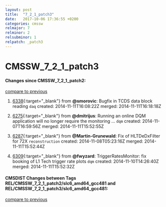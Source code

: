 ```yaml
---
layout: post
title:  "7_2_1_patch3"
date:   2017-10-06 17:36:55 +0200
categories: cmssw
relmajor: 7
relminor: 2
relsubminor: 1
relpatch: _patch3
---
```


# CMSSW_7_2_1_patch3
#### Changes since CMSSW_7_2_1_patch2:

[compare to previous](https://github.com/cms-sw/cmssw/compare/CMSSW_7_2_1_patch2...CMSSW_7_2_1_patch3)



1. [6338](http://github.com/cms-sw/cmssw/pull/6338){:target="_blank"}  from **@smorovic**: Bugfix in TCDS data block reading `daq`  created: 2014-11-11T16:08:22Z merged: 2014-11-11T16:18:18Z

1. [6275](http://github.com/cms-sw/cmssw/pull/6275){:target="_blank"}  from **@dmitrijus**: Running an online DQM application will no longer require the monitoring ... `dqm`  created: 2014-11-07T16:59:56Z merged: 2014-11-11T15:52:55Z

1. [6287](http://github.com/cms-sw/cmssw/pull/6287){:target="_blank"}  from **@Martin-Grunewald**: Fix of HLTDeDxFilter for 72X `reconstruction`  created: 2014-11-08T05:23:16Z merged: 2014-11-11T15:52:44Z

1. [6309](http://github.com/cms-sw/cmssw/pull/6309){:target="_blank"}  from **@fwyzard**: TriggerRatesMonitor: fix booking of L1 Tech trigger rate plots `dqm`  created: 2014-11-10T14:26:40Z merged: 2014-11-11T15:52:32Z

#### CMSDIST Changes between Tags REL/CMSSW_7_2_1_patch2/slc6_amd64_gcc481 and REL/CMSSW_7_2_1_patch3/slc6_amd64_gcc481:

[compare to previous](https://github.com/cms-sw/cmsdist/compare/REL/CMSSW_7_2_1_patch2/slc6_amd64_gcc481...REL/CMSSW_7_2_1_patch3/slc6_amd64_gcc481)


